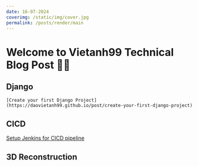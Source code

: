 ```yaml
---
date: 16-07-2024
coverimg: /static/img/cover.jpg
permalink: /posts/render/main
---
```


# Welcome to Vietanh99 Technical Blog Post 🥳😄

## Django
` [Create your first Django Project](https://daovietanh99.github.io/post/create-your-first-django-project) `

## CICD
[Setup Jenkins for CICD pipeline](https://daovietanh99.github.io/post/jenkins-setup-for-cicd)

## 3D Reconstruction
